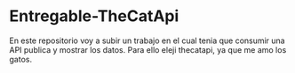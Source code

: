 # Entregable-TheCatApi
En este repositorio voy a subir un trabajo en el cual tenia que consumir una API publica y mostrar los datos. Para ello eleji thecatapi, ya que me amo los gatos.

